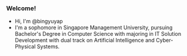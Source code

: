 ###  Welcome!
- Hi, I'm @bingyuyap
- I'm a sophomore in Singapore Management University, pursuing Bachelor's Degree in Computer Science with majoring in IT Solution Development with dual track on Artificial Intelligence and Cyber-Physical Systems.